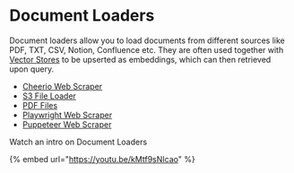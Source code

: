 # Document Loaders

Document loaders allow you to load documents from different sources like PDF, TXT, CSV, Notion, Confluence etc. They are often used together with [Vector Stores](../vector-stores/) to be upserted as embeddings, which can then retrieved upon query.

* [Cheerio Web Scraper](cheerio-web-scraper.md)
* [S3 File Loader](s3-file-loader.md)
* [PDF Files](pdf-file.md)
* [Playwright Web Scraper](playwright-web-scraper.md)
* [Puppeteer Web Scraper](puppeteer-web-scraper.md)

Watch an intro on Document Loaders

{% embed url="https://youtu.be/kMtf9sNIcao" %}
